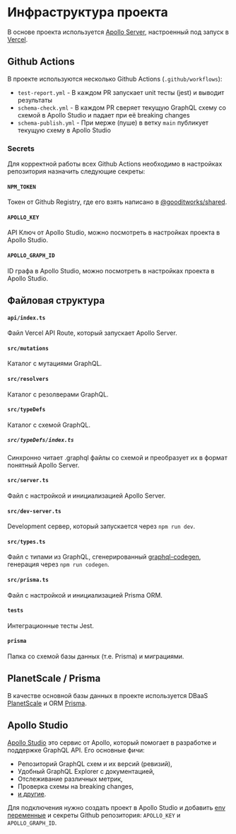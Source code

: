 # Инфраструктура проекта

В основе проекта используется [Apollo Server](https://www.apollographql.com/docs/apollo-server), настроенный под запуск в [Vercel](https://vercel.com).

## Github Actions

В проекте используются несколько Github Actions (`.github/workflows`):
- `test-report.yml` - В каждом PR запускает unit тесты (jest) и выводит результаты
- `schema-check.yml` - В каждом PR сверяет текущую GraphQL схему со схемой в Apollo Studio и падает при eё breaking changes
- `schema-publish.yml` - При мерже (пуше) в ветку `main` публикует текущую схему в Apollo Studio

### Secrets

Для корректной работы всех Github Actions необходимо в настройках репозитория назначить следующие секреты:

#### `NPM_TOKEN`

Токен от Github Registry, где его взять написано в [@gooditworks/shared](https://github.com/gooditworks/shared#%D0%B8%D1%81%D0%BF%D0%BE%D0%BB%D1%8C%D0%B7%D0%BE%D0%B2%D0%B0%D0%BD%D0%B8%D0%B5).

#### `APOLLO_KEY`

API Ключ от Apollo Studio, можно посмотреть в настройках проекта в Apollo Studio.

#### `APOLLO_GRAPH_ID`

ID графа в Apollo Studio, можно посмотреть в настройках проекта в Apollo Studio.

## Файловая структура

#### `api/index.ts`
Файл Vercel API Route, который запускает Apollo Server.

#### `src/mutations`
Каталог с мутациями GraphQL.

#### `src/resolvers`
Каталог с резолверами GraphQL.

#### `src/typeDefs`
Каталог с схемой GraphQL.

##### `src/typeDefs/index.ts`
Синхронно читает .graphql файлы со схемой и преобразует их в формат понятный Apollo Server.

#### `src/server.ts`
Файл с настройкой и инициализацией Apollo Server.

#### `src/dev-server.ts`
Development сервер, который запускается через `npm run dev`.

#### `src/types.ts`
Файл с типами из GraphQL, сгенерированный [graphql-codegen](https://www.graphql-code-generator.com), генерация через `npm run codegen`.

#### `src/prisma.ts`
Файл с настройкой и инициализацией Prisma ORM.

#### `tests`
Интеграционные тесты Jest.

#### `prisma`
Папка со схемой базы данных (т.е. Prisma) и миграциями.

## PlanetScale / Prisma
В качестве основной базы данных в проекте используется DBaaS [PlanetScale](https://planetscale.com) и ORM [Prisma](https://www.prisma.io).

## Apollo Studio

[Apollo Studio](https://www.apollographql.com/docs/studio) это сервис от Apollo, который помогает в разработке и поддержке GraphQL API. Его основные фичи:

- Репозиторий GraphQL схем и их версий (ревизий),
- Удобный GraphQL Explorer с документацией,
- Отслеживание различных метрик,
- Проверка схемы на breaking changes,
- [и другие](https://www.apollographql.com/docs/studio/#studio-features).

Для подключения нужно создать проект в Apollo Studio и добавить [env переменные](docs/development.md#Env%20%D0%BF%D0%B5%D1%80%D0%B5%D0%BC%D0%B5%D0%BD%D0%BD%D1%8B%D0%B5) и секреты Github репозитория: `APOLLO_KEY` и `APOLLO_GRAPH_ID`.